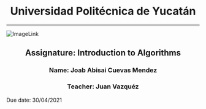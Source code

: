 <center>
    <h1>Universidad Politécnica de Yucatán</h1>
</center>

-----

![ImageLink](https://static.wixstatic.com/media/e16f80_9c4ca79ed84340e0984c64712e35448c~mv2_d_3000_2100_s_2.png)

<center>
<h2>Assignature: Introduction to Algorithms</h2>

<h3>Name: Joab Abisai Cuevas Mendez</h3>

<h3>Teacher: Juan Vazquéz</h3>
</center>


Due date: 30/04/2021


